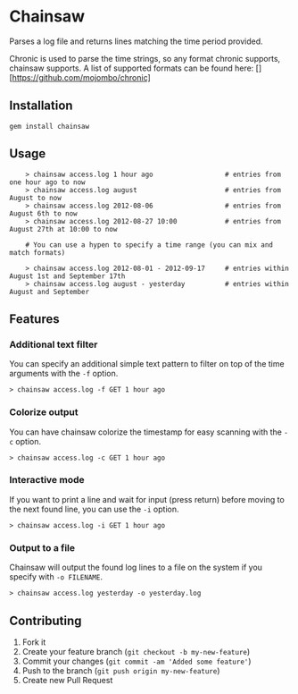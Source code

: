# Chainsaw

Parses a log file and returns lines matching the time period provided.

Chronic is used to parse the time strings, so any format chronic
supports, chainsaw supports. A list of supported formats can
be found here: [][https://github.com/mojombo/chronic]

## Installation
    
    gem install chainsaw

## Usage

        > chainsaw access.log 1 hour ago                  # entries from one hour ago to now
        > chainsaw access.log august                      # entries from August to now
        > chainsaw access.log 2012-08-06                  # entries from August 6th to now
        > chainsaw access.log 2012-08-27 10:00            # entries from August 27th at 10:00 to now

        # You can use a hypen to specify a time range (you can mix and match formats)

        > chainsaw access.log 2012-08-01 - 2012-09-17     # entries within August 1st and September 17th
        > chainsaw access.log august - yesterday          # entries within August and September

## Features

### Additional text filter

You can specify an additional simple text pattern to filter on top of the time arguments with the `-f` option.

    > chainsaw access.log -f GET 1 hour ago

### Colorize output

You can have chainsaw colorize the timestamp for easy scanning with the `-c` option.

    > chainsaw access.log -c GET 1 hour ago
    
### Interactive mode

If you want to print a line and wait for input (press return) before moving to the next found line, you can use the `-i` option.
    
    > chainsaw access.log -i GET 1 hour ago
    
### Output to a file

Chainsaw will output the found log lines to a file on the system if you specify with `-o FILENAME`.

    > chainsaw access.log yesterday -o yesterday.log

## Contributing

1. Fork it
2. Create your feature branch (`git checkout -b my-new-feature`)
3. Commit your changes (`git commit -am 'Added some feature'`)
4. Push to the branch (`git push origin my-new-feature`)
5. Create new Pull Request
